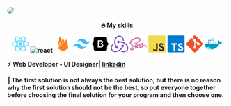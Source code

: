 <img style="border-radius: 35px;" src="https://user-images.githubusercontent.com/60979458/218801669-aad47f70-e647-455f-8c05-78cbf253ffec.png" />

<p align="center" "> 
 <strong>             
   🔥 My skills
</p>
  <p align="center"> 
  
 
  <img src="https://github.com/devicons/devicon/blob/master/icons/react/react-original.svg" alt="react" width="40" height="40" />
  <img src="https://user-images.githubusercontent.com/60979458/223059461-6336cb22-ff9e-4c08-b3da-853c3e546d3c.png" alt="react" width="40" height="40" /                  
  <img src="https://github.com/devicons/devicon/blob/master/icons/graphql/graphql-plain.svg" alt="vue" width="40" height="40" />
  <img src="https://github.com/devicons/devicon/blob/master/icons/firebase/firebase-plain.svg" alt="vue" width="40" height="40" />                                       <img src="https://github.com/devicons/devicon/blob/master/icons/tailwindcss/tailwindcss-plain.svg" alt="tailwindcss" width="40" height="40" />                         <img src="https://github.com/devicons/devicon/blob/master/icons/bootstrap/bootstrap-plain.svg" alt="bootstrap" width="40" height="40" />
  <img src="https://github.com/devicons/devicon/blob/master/icons/redux/redux-original.svg" alt="redux" width="40" height="40" />
  <img src="https://github.com/devicons/devicon/blob/master/icons/sass/sass-original.svg" alt="redux" width="40" height="40" />
  <img src="https://github.com/devicons/devicon/blob/master/icons/javascript/javascript-original.svg" alt="javascript" width="40" height="40" />
  <img src="https://github.com/devicons/devicon/blob/master/icons/typescript/typescript-original.svg" alt="javascript" width="40" height="40" />                         <img src="https://github.com/devicons/devicon/blob/master/icons/git/git-original.svg" alt="javascript" width="40" height="40" />
  <img src="https://github.com/devicons/devicon/blob/master/icons/docker/docker-plain.svg" alt="javascript" width="40" height="40" />
                                                                                                                               
                                                                                                                                             
  
   
  ⚡️ Web Developer • UI Designer| [linkedin](https://www.linkedin.com/in/mehran-asadi-7289061b7/)
  <br> 
<p> 🌱The first solution is not always the best solution, but there is no reason why the first solution should not be the best, so put everyone together before choosing the final solution for your program and then choose one. </p>







